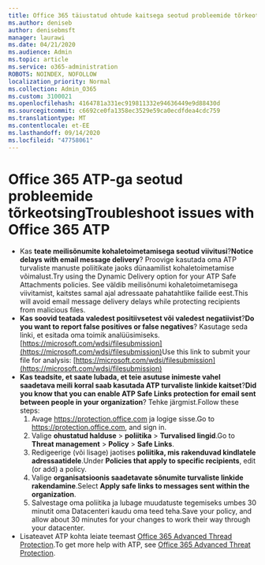 ```yaml
---
title: Office 365 täiustatud ohtude kaitsega seotud probleemide tõrkeotsing (ATP)
ms.author: deniseb
author: denisebmsft
manager: laurawi
ms.date: 04/21/2020
ms.audience: Admin
ms.topic: article
ms.service: o365-administration
ROBOTS: NOINDEX, NOFOLLOW
localization_priority: Normal
ms.collection: Admin_O365
ms.custom: 3100021
ms.openlocfilehash: 4164781a331ec919811332e94636449e9d88430d
ms.sourcegitcommit: c6692ce0fa1358ec3529e59ca0ecdfdea4cdc759
ms.translationtype: MT
ms.contentlocale: et-EE
ms.lasthandoff: 09/14/2020
ms.locfileid: "47758061"
---
```

# <a name="troubleshoot-issues-with-office-365-atp"></a><span data-ttu-id="601f9-102">Office 365 ATP-ga seotud probleemide tõrkeotsing</span><span class="sxs-lookup"><span data-stu-id="601f9-102">Troubleshoot issues with Office 365 ATP</span></span>

- <span data-ttu-id="601f9-103">Kas **teate meilisõnumite kohaletoimetamisega seotud viivitusi**?</span><span class="sxs-lookup"><span data-stu-id="601f9-103">**Notice delays with email message delivery**?</span></span> <span data-ttu-id="601f9-104">Proovige kasutada oma ATP turvaliste manuste poliitikate jaoks dünaamilist kohaletoimetamise võimalust.</span><span class="sxs-lookup"><span data-stu-id="601f9-104">Try using the Dynamic Delivery option for your ATP Safe Attachments policies.</span></span> <span data-ttu-id="601f9-105">See väldib meilisõnumi kohaletoimetamisega viivitamist, kaitstes samal ajal adressaate pahatahtlike failide eest.</span><span class="sxs-lookup"><span data-stu-id="601f9-105">This will avoid email message delivery delays while protecting recipients from malicious files.</span></span>
- <span data-ttu-id="601f9-106">**Kas soovid teatada valedest positiivsetest või valedest negatiivist**?</span><span class="sxs-lookup"><span data-stu-id="601f9-106">**Do you want to report false positives or false negatives**?</span></span> <span data-ttu-id="601f9-107">Kasutage seda linki, et esitada oma toimik analüüsimiseks. [https://microsoft.com/wdsi/filesubmission](https://microsoft.com/wdsi/filesubmission)</span><span class="sxs-lookup"><span data-stu-id="601f9-107">Use this link to submit your file for analysis: [https://microsoft.com/wdsi/filesubmission](https://microsoft.com/wdsi/filesubmission)</span></span>
- <span data-ttu-id="601f9-108">**Kas teadsite, et saate lubada, et teie asutuse inimeste vahel saadetava meili korral saab kasutada ATP turvaliste linkide kaitset**?</span><span class="sxs-lookup"><span data-stu-id="601f9-108">**Did you know that you can enable ATP Safe Links protection for email sent between people in your organization**?</span></span> <span data-ttu-id="601f9-109">Tehke järgmist.</span><span class="sxs-lookup"><span data-stu-id="601f9-109">Follow these steps:</span></span>
    1. <span data-ttu-id="601f9-110">Avage https://protection.office.com ja logige sisse.</span><span class="sxs-lookup"><span data-stu-id="601f9-110">Go to https://protection.office.com, and sign in.</span></span>
    2. <span data-ttu-id="601f9-111">Valige **ohustatud halduse**  >  **poliitika**  >  **Turvalised lingid**.</span><span class="sxs-lookup"><span data-stu-id="601f9-111">Go to **Threat management** > **Policy** > **Safe Links**.</span></span>
    3. <span data-ttu-id="601f9-112">Redigeerige (või lisage) jaotises **poliitika, mis rakenduvad kindlatele adressaatidele**.</span><span class="sxs-lookup"><span data-stu-id="601f9-112">Under **Policies that apply to specific recipients**, edit (or add) a policy.</span></span>
    4. <span data-ttu-id="601f9-113">Valige **organisatsioonis saadetavate sõnumite turvaliste linkide rakendamine**.</span><span class="sxs-lookup"><span data-stu-id="601f9-113">Select **Apply safe links to messages sent within the organization**.</span></span>
    5. <span data-ttu-id="601f9-114">Salvestage oma poliitika ja lubage muudatuste tegemiseks umbes 30 minutit oma Datacenteri kaudu oma teed teha.</span><span class="sxs-lookup"><span data-stu-id="601f9-114">Save your policy, and allow about 30 minutes for your changes to work their way through your datacenter.</span></span>
- <span data-ttu-id="601f9-115">Lisateavet ATP kohta leiate teemast [Office 365 Advanced Thread Protection](https://docs.microsoft.com/microsoft-365/security/office-365-security/office-365-atp).</span><span class="sxs-lookup"><span data-stu-id="601f9-115">To get more help with ATP, see [Office 365 Advanced Threat Protection](https://docs.microsoft.com/microsoft-365/security/office-365-security/office-365-atp).</span></span>